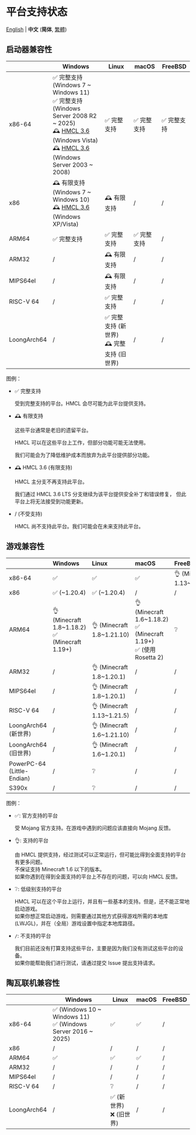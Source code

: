 # 平台支持状态

<!-- #BEGIN LANGUAGE_SWITCHER -->
[English](PLATFORM.md) | **中文** (**简体**, [繁體](PLATFORM_zh_Hant.md))
<!-- #END LANGUAGE_SWITCHER -->

## 启动器兼容性

<!-- #BEGIN COPY -->
<!-- #PROPERTY NAME=LAUNCHER_COMPATIBILITY -->
<!-- #PROPERTY REPLACE="Fully supported" "完整支持" -->
<!-- #PROPERTY REPLACE="Limited support" "有限支持" -->
<!-- #PROPERTY REPLACE="Old World" "旧世界" -->
<!-- #PROPERTY REPLACE="New World" "新世界" -->
<table>
  <thead>
    <tr>
      <th></th>
      <th>Windows</th>
      <th>Linux</th>
      <th>macOS</th>
      <th>FreeBSD</th>
    </tr>
  </thead>
  <tbody>
    <tr>
      <td>x86-64</td>
      <td>
        ✅️ 完整支持 (Windows 7 ~ Windows 11)
        <br>
        ✅️ 完整支持 (Windows Server 2008 R2 ~ 2025)
        <br>
        🕰️ <a href="https://github.com/HMCL-dev/HMCL/releases?q=3.6">HMCL 3.6</a> (Windows Vista)
        <br>
        🕰️ <a href="https://github.com/HMCL-dev/HMCL/releases?q=3.6">HMCL 3.6</a> (Windows Server 2003 ~ 2008) 
      </td>
      <td>✅️ 完整支持</td>
      <td>✅️ 完整支持</td>
      <td>✅ 完整支持</td>
    </tr>
    <tr>
      <td>x86</td>
      <td>
        🕰️ 有限支持 (Windows 7 ~ Windows 10)
        <br>
        🕰️ <a href="https://github.com/HMCL-dev/HMCL/releases?q=3.6">HMCL 3.6</a> (Windows XP/Vista)
      </td>
      <td>🕰️ 有限支持</td>
      <td>/</td>
      <td>/</td>
    </tr>
    <tr>
      <td>ARM64</td>
      <td>✅️ 完整支持</td>
      <td>✅️ 完整支持</td>
      <td>✅️ 完整支持</td>
      <td>/</td>
    </tr>
    <tr>
      <td>ARM32</td>
      <td>/️</td>
      <td>🕰️ 有限支持</td>
      <td>/</td>
      <td>/</td>
    </tr>
    <tr>
      <td>MIPS64el</td>
      <td>/</td>
      <td>🕰️ 有限支持</td>
      <td>/</td>
      <td>/</td>
    </tr>
    <tr>
      <td>RISC-V 64</td>
      <td>/</td>
      <td>✅️ 完整支持</td>
      <td>/</td>
      <td>/</td>
    </tr>
    <tr>
      <td>LoongArch64</td>
      <td>/</td>
      <td>
        ✅️ 完整支持 (新世界)
        <br>
        🕰️ 完整支持 (旧世界)
      </td>
      <td>/</td>
      <td>/</td>
    </tr>
  </tbody>
</table>
<!-- #END COPY -->

图例：

* ✅️ 完整支持

  受到完整支持的平台。HMCL 会尽可能为此平台提供支持。

* 🕰️ 有限支持

  这些平台通常是老旧的遗留平台。

  HMCL 可以在这些平台上工作，但部分功能可能无法使用。

  我们可能会为了降低维护成本而放弃为此平台提供部分功能。

* 🕰️ HMCL 3.6 (有限支持)

  HMCL 主分支不再支持此平台。

  我们通过 HMCL 3.6 LTS 分支继续为该平台提供安全补丁和错误修复，
  但此平台上将无法接受到功能更新。

* / (不受支持)

  HMCL 尚不支持此平台。我们可能会在未来支持此平台。

## 游戏兼容性

<!-- #BEGIN COPY -->
<!-- #PROPERTY NAME=GAME_COMPATIBILITY -->
<!-- #PROPERTY REPLACE="Old World" "旧世界" -->
<!-- #PROPERTY REPLACE="New World" "新世界" -->
<!-- #PROPERTY REPLACE="\\(use Rosetta 2\\)" "(使用 Rosetta 2)" -->
|                             | Windows                                           | Linux                      | macOS                                                                   | FreeBSD                     |
|-----------------------------|:--------------------------------------------------|:---------------------------|:------------------------------------------------------------------------|:----------------------------|
| x86-64                      | ✅️                                                | ✅️                         | ✅️                                                                      | 👌 (Minecraft 1.13~1.21.10) |
| x86                         | ✅️ (~1.20.4)                                      | ✅️ (~1.20.4)               | /                                                                       | /                           |
| ARM64                       | 👌 (Minecraft 1.8~1.18.2)<br/>✅ (Minecraft 1.19+) | 👌 (Minecraft 1.8~1.21.10) | 👌 (Minecraft 1.6~1.18.2)<br/>✅ (Minecraft 1.19+)<br/>✅ (使用 Rosetta 2) | ❔                           |
| ARM32                       | /️                                                | 👌 (Minecraft 1.8~1.20.1)  | /                                                                       | /                           |
| MIPS64el                    | /                                                 | 👌 (Minecraft 1.8~1.20.1)  | /                                                                       | /                           |
| RISC-V 64                   | /                                                 | 👌 (Minecraft 1.13~1.21.5) | /                                                                       | /                           |
| LoongArch64 (新世界) | /                                                 | 👌 (Minecraft 1.6~1.21.10) | /                                                                       | /                           |
| LoongArch64 (旧世界) | /                                                 | 👌 (Minecraft 1.6~1.20.1)  | /                                                                       | /                           |
| PowerPC-64 (Little-Endian)  | /                                                 | ❔                          | /                                                                       | /                           |
| S390x                       | /                                                 | ❔                          | /                                                                       | /                           |
<!-- #END COPY -->

图例：

* ✅: 官方支持的平台

  受 Mojang 官方支持。在游戏中遇到的问题应该直接向 Mojang 反馈。

* 👌: 支持的平台

  由 HMCL 提供支持，经过测试可以正常运行，但可能比得到全面支持的平台有更多问题。  
  不保证支持 Minecraft 1.6 以下的版本。  
  如果你遇到在得到全面支持的平台上不存在的问题，可以向 HMCL 反馈。

* ❔: 低级别支持的平台

  HMCL 可以在这个平台上运行，并且有一些基本的支持。但是，还不能正常地启动游戏。  
  如果你想正常启动游戏，则需要通过其他方式获得游戏所需的本地库 (LWJGL)，并在（全局）游戏设置中指定本地库路径。

* `/`: 不支持的平台

  我们目前还没有打算支持这些平台，主要是因为我们没有测试这些平台的设备。  
  如果你能帮助我们进行测试，请通过提交 Issue 提出支持请求。

## 陶瓦联机兼容性

<!-- #BEGIN COPY -->
<!-- #PROPERTY NAME=TERRACOTTA_COMPATIBILITY -->
<!-- #PROPERTY REPLACE="Old World" "旧世界" -->
<!-- #PROPERTY REPLACE="New World" "新世界" -->
<table>
  <thead>
    <tr>
      <th></th>
      <th>Windows</th>
      <th>Linux</th>
      <th>macOS</th>
      <th>FreeBSD</th>
    </tr>
  </thead>
  <tbody>
    <tr>
      <td>x86-64</td>
      <td>
        ✅️ (Windows 10 ~ Windows 11)
        <br>
        ✅️ (Windows Server 2016 ~ 2025)
      </td>
      <td>✅️</td>
      <td>✅️</td>
      <td>/</td>
    </tr>
    <tr>
      <td>x86</td>
      <td>/</td>
      <td>/</td>
      <td>/</td>
      <td>/</td>
    </tr>
    <tr>
      <td>ARM64</td>
      <td>✅️</td>
      <td>✅️</td>
      <td>✅️</td>
      <td>/</td>
    </tr>
    <tr>
      <td>ARM32</td>
      <td>/️</td>
      <td>/</td>
      <td>/</td>
      <td>/</td>
    </tr>
    <tr>
      <td>MIPS64el</td>
      <td>/</td>
      <td>/</td>
      <td>/</td>
      <td>/</td>
    </tr>
    <tr>
      <td>RISC-V 64</td>
      <td>/</td>
      <td>❔</td>
      <td>/</td>
      <td>/</td>
    </tr>
    <tr>
      <td>LoongArch64</td>
      <td>/</td>
      <td>
        ✅️ (新世界)
        <br>
        ❌ (旧世界)
      </td>
      <td>/</td>
      <td>/</td>
    </tr>
  </tbody>
</table>
<!-- #END COPY -->
